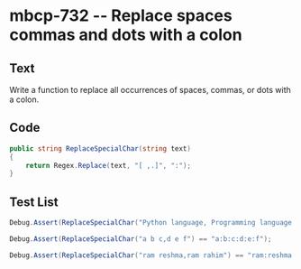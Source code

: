 # mbcp-732 -- Replace spaces commas and dots with a colon

## Text

Write a function to replace all occurrences of spaces, commas, or dots with a colon.

## Code

```csharp
public string ReplaceSpecialChar(string text)
{
    return Regex.Replace(text, "[ ,.]", ":");
}
```

## Test List

```csharp
Debug.Assert(ReplaceSpecialChar("Python language, Programming language.") == "Python:language::Programming:language:");
```

```csharp
Debug.Assert(ReplaceSpecialChar("a b c,d e f") == "a:b:c:d:e:f");
```

```csharp
Debug.Assert(ReplaceSpecialChar("ram reshma,ram rahim") == "ram:reshma:ram:rahim");
```
